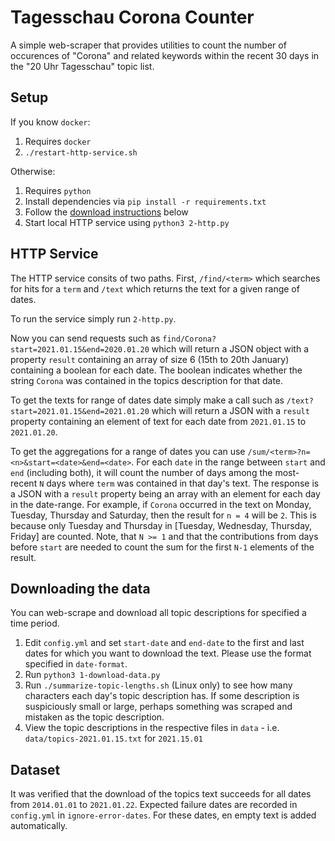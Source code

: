 # Tagesschau Corona Counter

A simple web-scraper that provides utilities to count the number of occurences of "Corona" and related keywords within the recent 30 days in the "20 Uhr Tagesschau" topic list.

## Setup
If you know `docker`:
1. Requires `docker`
1. `./restart-http-service.sh`

Otherwise:
1. Requires `python`
1. Install dependencies via `pip install -r requirements.txt`
1. Follow the [download instructions](#downloading-the-data) below
1. Start local HTTP service using `python3 2-http.py`


## HTTP Service
  The HTTP service consits of two paths. First, `/find/<term>` which searches for hits for a `term` and `/text` which returns the text for a given range of dates.

  To run the service simply run `2-http.py`.

  Now you can send requests such as `find/Corona?start=2021.01.15&end=2020.01.20` which will return a JSON object with a property `result` containing an array of size 6 (15th to 20th January) containing a boolean for each date. The boolean indicates whether the string `Corona` was contained in the topics description for that date.

  To get the texts for range of dates date simply make a call such as `/text?start=2021.01.15&end=2021.01.20` which will return a JSON with a `result` property containing an element of text for each date from `2021.01.15` to `2021.01.20`.

  To get the aggregations for a range of dates you can use `/sum/<term>?n=<n>&start=<date>&end=<date>`. For each `date` in the range between `start` and `end` (including both), it will count the number of days among the most-recent `N` days where `term` was contained in that day's text. The response is a JSON with a `result` property being an array with an element for each day in the date-range. For example, if `Corona` occurred in the text on Monday, Tuesday, Thursday and Saturday, then the result for `n = 4` will be `2`. This is because only Tuesday and Thursday in [Tuesday, Wednesday, Thursday, Friday] are counted. Note, that `N >= 1` and that the contributions from days before `start` are needed to count the sum for the first `N-1` elements of the result.

## Downloading the data
  You can web-scrape and download all topic descriptions for  specified a time period.

  1. Edit `config.yml` and set `start-date` and `end-date` to the first and last dates for which you want to download the text. Please use the format specified in `date-format`.
  1. Run `python3 1-download-data.py`
  1. Run `./summarize-topic-lengths.sh` (Linux only) to see how many characters each day's topic description has. If some description is suspiciously small or large, perhaps something was scraped and mistaken as the topic description.
  1. View the topic descriptions in the respective files in `data` - i.e. `data/topics-2021.01.15.txt` for `2021.15.01`

## Dataset
  It was verified that the download of the topics text succeeds for all dates from `2014.01.01` to `2021.01.22`. Expected failure dates are recorded in `config.yml` in `ignore-error-dates`. For these dates, en empty text is added automatically.
